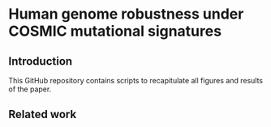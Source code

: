 # Human genome robustness under COSMIC mutational signatures

## Introduction
This GitHub repository contains scripts to recapitulate all figures and results of the paper.

## Related work
